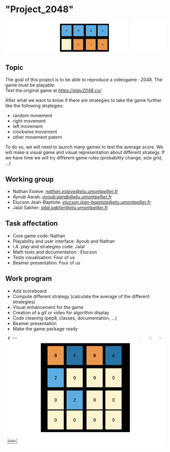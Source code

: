 
# **"Project_2048"**

![image](/Game_picture/Front_presentation_center.png)


## Topic

The goal of this project is to be able to reproduce a videogame : 2048. The game must be playable.  
Test the original game at *https://play2048.co/*

After what we want to know if there are strategies to take the game further like the following strategies:

+ random movement
+ right movement
+ left movement
+ clockwise movement
+ other movement patern

To do so, we will need to launch many games to test the average score. We will make a visual game and visual representation about different strategy. 
If we have time we will try different game rules (probability change, size grid, ...)

## Working group

+ Nathan Esteve: *nathan.esteve@etu.umontpellier.fr*
+ Ayoub Aarab: *ayoub.aarab@etu.umontpellier.fr*
+ Elucson Jean-Baptiste: *elucson.jean-baptiste@etu.umontpellier.fr*
+ Jalal Sakher: *jalal.sakher@etu.umontpellier.fr*


## Task affectation

+ Core game code: Nathan
+ Playability and user interface: Ayoub and Nathan
+ I.A. play and strategies code: Jalal
+ Math tests and documentation : Elucson
+ Tests visualisation: Four of us
+ Beamer presentation: Four of us


## Work program

+ Add scoreboard
+ Compute different strategy (calculate the average of the different strategies)
+ Visual enhancement for the game
+ Creation of a gif or video for algorithm display
+ Code cleaning (pep8, classes, documentation, ...)
+ Beamer presentation
+ Make the game package ready



![Grid.](/Game_picture/visual_grid.1.0.1.png)
